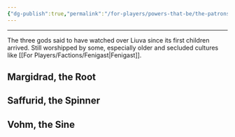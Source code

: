 ```yaml
---
{"dg-publish":true,"permalink":"/for-players/powers-that-be/the-patrons/"}
---
```


***
The three gods said to have watched over Liuva since its first children arrived. Still worshipped by some, especially older and secluded cultures like [[For Players/Factions/Fenigast\|Fenigast]].

## Margidrad, the Root

## Saffurid, the Spinner

## Vohm, the Sine